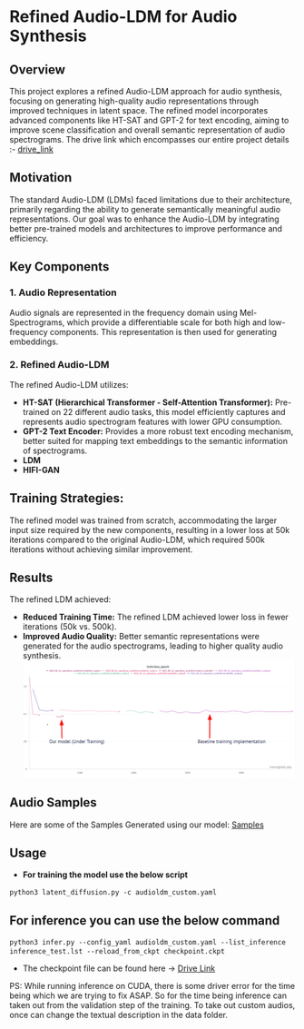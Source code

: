 # Refined Audio-LDM for Audio Synthesis

## Overview

This project explores a refined Audio-LDM approach for audio synthesis, focusing on generating high-quality audio representations through improved techniques in latent space. The refined model incorporates advanced components like HT-SAT and GPT-2 for text encoding, aiming to improve scene classification and overall semantic representation of audio spectrograms.
The drive link which encompasses our entire project details :- [drive_link](https://drive.google.com/drive/u/2/folders/1Qni5M2-nzsVK1boZuPVowiq97E1qQ4mW)

## Motivation

The standard Audio-LDM (LDMs) faced limitations due to their architecture, primarily regarding the ability to generate semantically meaningful audio representations. Our goal was to enhance the Audio-LDM by integrating better pre-trained models and architectures to improve performance and efficiency.

## Key Components

### 1. Audio Representation
Audio signals are represented in the frequency domain using Mel-Spectrograms, which provide a differentiable scale for both high and low-frequency components. This representation is then used for generating embeddings.

### 2. Refined Audio-LDM
The refined Audio-LDM utilizes:
- **HT-SAT (Hierarchical Transformer - Self-Attention Transformer):** Pre-trained on 22 different audio tasks, this model efficiently captures and represents audio spectrogram features with lower GPU consumption.
- **GPT-2 Text Encoder:** Provides a more robust text encoding mechanism, better suited for mapping text embeddings to the semantic information of spectrograms. 
- **LDM**
- **HIFI-GAN**
  
## Training Strategies:
The refined model was trained from scratch, accommodating the larger input size required by the new components, resulting in a lower loss at 50k iterations compared to the original Audio-LDM, which required 500k iterations without achieving similar improvement.

## Results

The refined LDM achieved:
- **Reduced Training Time:** The refined LDM achieved lower loss in fewer iterations (50k vs. 500k).
- **Improved Audio Quality:** Better semantic representations were generated for the audio spectrograms, leading to higher quality audio synthesis.
 ![Loss Function Graph](https://github.com/Sid-tyagi-ar/Audio-Scene-Synthesis/blob/main/Training%20Loss%20Graph.png)

## Audio Samples
Here are some of the Samples Generated using our model: [Samples](https://drive.google.com/drive/folders/1aVqhOB6fJRE1neTBj3mI0BYo2O7TTA-t)


## Usage 
- **For training the model use the below script** 

```shell
python3 latent_diffusion.py -c audioldm_custom.yaml
```

## For inference you can use the below command

```shell
python3 infer.py --config_yaml audioldm_custom.yaml --list_inference inference_test.lst --reload_from_ckpt checkpoint.ckpt
```
- The checkpoint file can be found here -> [Drive Link](https://drive.google.com/file/d/1-zWIR3CiNpr75yrP4cByd2KD7lfWSUU5/view?usp=drive_link)


PS: While running inference on CUDA, there is some driver error for the time being which we are trying to fix ASAP. So for the time being inference can taken out from the validation step of the training. To take out custom audios, once can change the textual description in the data folder.


